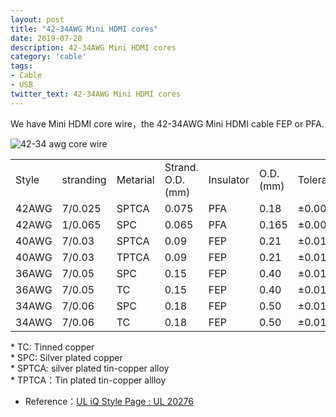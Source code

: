 ```yaml
---
layout: post
title: "42-34AWG Mini HDMI cores"
date: 2019-07-28
description: 42-34AWG Mini HDMI cores
category: 'cable'
tags:
- Cable
- USB
twitter_text: 42-34AWG Mini HDMI cores
---
```


  <p>We have Mini HDMI core wire，the 42-34AWG Mini HDMI cable FEP or PFA.</p>
  <p><img src="public/images/4234awgminihdmi2.jpg" alt="42-34 awg core wire" /></p>
<table  class="table table-bordered table-hover">
  <tr>
    <td>Style</td>
    <td>stranding</td>
    <td>Metarial</td>
    <td>Strand. O.D. (mm)</td>
    <td>Insulator</td>
    <td>O.D.(mm)</td>
    <td>Tolerance(mm)</td>
  </tr>
  <tr>
    <td>42AWG</td>
    <td>7/0.025</td>
    <td>SPTCA</td>
    <td>0.075</td>
    <td>PFA</td>
    <td>0.18</td>
    <td>±0.005</td>
  </tr>
  <tr>
    <td>42AWG</td>
    <td>1/0.065</td>
    <td>SPC</td>
    <td>0.065
    </td>
    <td>PFA</td>
    <td>0.165</td>
    <td>±0.005</td>
  </tr>
  <tr>
    <td>40AWG</td>
    <td>7/0.03</td>
    <td>SPTCA</td>
    <td>0.09</td>
    <td>FEP</td>
    <td>0.21</td>
    <td>±0.01</td>
  </tr>
  <tr>
    <td>40AWG</td>
    <td>7/0.03</td>
    <td>TPTCA</td>
    <td>0.09</td>
    <td>FEP</td>
    <td>0.21</td>
    <td>±0.01</td>
  </tr>
  <tr>
    <td>36AWG</td>
    <td>7/0.05</td>
    <td>SPC</td>
    <td>0.15</td>
    <td>FEP</td>
    <td>0.40</td>
    <td>±0.01</td>
  </tr>
  <tr>
    <td>36AWG</td>
    <td>7/0.05</td>
    <td>TC</td>
    <td>0.15</td>
    <td>FEP</td>
    <td>0.40</td>
    <td>±0.01</td>
  </tr>
  <tr>
    <td>34AWG</td>
    <td>7/0.06</td>
    <td>SPC</td>
    <td>0.18</td>
    <td>FEP</td>
    <td>0.50</td>
    <td>±0.01</td>
  </tr>
  <tr>
    <td>34AWG</td>
    <td>7/0.06</td>
    <td>TC</td>
    <td>0.18</td>
    <td>FEP</td>
    <td>0.50</td>
    <td>±0.01</td>
  </tr>
</table>
<p>* TC: Tinned copper<br />
* SPC: Silver plated copper <br />
* SPTCA: silver plated tin-copper alloy<br />
* TPTCA：Tin plated tin-copper allloy </p>

* Reference：[UL iQ Style Page : UL 20276](http://iq.ul.com/awm/stylepage.aspx?Style=20276)


